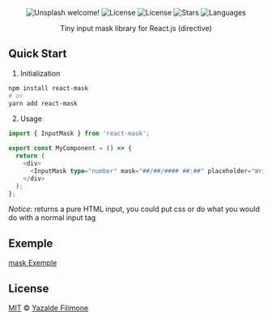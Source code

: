  <p align="center">
  <img src="https://img.shields.io/static/v1?label=react-mask&message=Welcome&color=FFFFFF&labelColor=110C2F" alt="Unsplash welcome!" />
  <img alt="License" src="https://img.shields.io/static/v1?label=version&message=1.0&color=FFFFFF&labelColor=110C2F">
  <img alt="License" src="https://img.shields.io/static/v1?label=license&message=MIT&color=FFFFFF&labelColor=110C2F">
  <img alt="Stars" src="https://img.shields.io/github/stars/yazaldefilimonepinto/react-mask?color=FFFFFF&labelColor=110C2F">
  <img alt="Languages" src="https://img.shields.io/github/languages/count/yazaldefilimonepinto/react-mask?color=FFFFFF&labelColor=110C2F">
</p>
<p align="center" >
Tiny input mask library for React.js (directive)
<P/>

## Quick Start

1. Initialization

```bash
npm install react-mask
# or
yarn add react-mask
```

2. Usage

```ts
import { InputMask } from 'react-mask';

export const MyComponent = () => {
  return (
    <div>
      <InputMask type="number" mask="##/##/#### ##:##" placeholder="Write here..." />
    </div>
  );
};
```

_Notice:_ returns a pure HTML input, you could put css or do what you would do with a normal input tag

## Exemple

[mask Exemple](.assets/mask.png)

## License

[MIT](https://github.com/yazaldefilimonepinto/react-mask/blob/main/LICENSE) © [Yazalde Filimone](https://www.linkedin.com/in/yazalde-filimone/)
